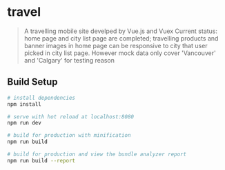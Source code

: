# travel

> A  travelling mobile site develped by Vue.js and Vuex
Current status: home page and city list page are completed;  travelling products and banner images in home page can be responsive to city that user picked in city list page. However mock data only cover 'Vancouver' and 'Calgary' for testing reason

## Build Setup

``` bash
# install dependencies
npm install

# serve with hot reload at localhost:8080
npm run dev

# build for production with minification
npm run build

# build for production and view the bundle analyzer report
npm run build --report
```

